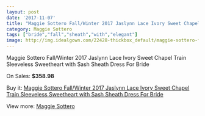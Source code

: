 ```yaml
---
layout: post
date: '2017-11-07'
title: "Maggie Sottero Fall/Winter 2017 Jaslynn Lace Ivory Sweet Chapel Train Sleeveless Sweetheart with Sash Sheath Dress For Bride"
category: Maggie Sottero
tags: ["bride","fall","sheath","with","elegant"]
image: http://img.idealgown.com/22428-thickbox_default/maggie-sottero-fall-winter-2017-jaslynn-lace-ivory-sweet-chapel-train-sleeveless-sweetheart-with-sash-sheath-dress-for-bride.jpg
---
```

Maggie Sottero Fall/Winter 2017 Jaslynn Lace Ivory Sweet Chapel Train Sleeveless Sweetheart with Sash Sheath Dress For Bride

On Sales: **$358.98**
<a href="https://www.idealgown.com/en/maggie-sottero/8651-maggie-sottero-fall-winter-2017-jaslynn-lace-ivory-sweet-chapel-train-sleeveless-sweetheart-with-sash-sheath-dress-for-bride.html"><amp-img layout="responsive" width="600" height="600" src="//img.idealgown.com/22428-thickbox_default/maggie-sottero-fall-winter-2017-jaslynn-lace-ivory-sweet-chapel-train-sleeveless-sweetheart-with-sash-sheath-dress-for-bride.jpg" alt="Maggie Sottero Fall/Winter 2017 Jaslynn Lace Ivory Sweet Chapel Train Sleeveless Sweetheart with Sash Sheath Dress For Bride 0" /></a>
<a href="https://www.idealgown.com/en/maggie-sottero/8651-maggie-sottero-fall-winter-2017-jaslynn-lace-ivory-sweet-chapel-train-sleeveless-sweetheart-with-sash-sheath-dress-for-bride.html"><amp-img layout="responsive" width="600" height="600" src="//img.idealgown.com/22432-thickbox_default/maggie-sottero-fall-winter-2017-jaslynn-lace-ivory-sweet-chapel-train-sleeveless-sweetheart-with-sash-sheath-dress-for-bride.jpg" alt="Maggie Sottero Fall/Winter 2017 Jaslynn Lace Ivory Sweet Chapel Train Sleeveless Sweetheart with Sash Sheath Dress For Bride 1" /></a>
<a href="https://www.idealgown.com/en/maggie-sottero/8651-maggie-sottero-fall-winter-2017-jaslynn-lace-ivory-sweet-chapel-train-sleeveless-sweetheart-with-sash-sheath-dress-for-bride.html"><amp-img layout="responsive" width="600" height="600" src="//img.idealgown.com/22431-thickbox_default/maggie-sottero-fall-winter-2017-jaslynn-lace-ivory-sweet-chapel-train-sleeveless-sweetheart-with-sash-sheath-dress-for-bride.jpg" alt="Maggie Sottero Fall/Winter 2017 Jaslynn Lace Ivory Sweet Chapel Train Sleeveless Sweetheart with Sash Sheath Dress For Bride 2" /></a>
<a href="https://www.idealgown.com/en/maggie-sottero/8651-maggie-sottero-fall-winter-2017-jaslynn-lace-ivory-sweet-chapel-train-sleeveless-sweetheart-with-sash-sheath-dress-for-bride.html"><amp-img layout="responsive" width="600" height="600" src="//img.idealgown.com/22430-thickbox_default/maggie-sottero-fall-winter-2017-jaslynn-lace-ivory-sweet-chapel-train-sleeveless-sweetheart-with-sash-sheath-dress-for-bride.jpg" alt="Maggie Sottero Fall/Winter 2017 Jaslynn Lace Ivory Sweet Chapel Train Sleeveless Sweetheart with Sash Sheath Dress For Bride 3" /></a>
<a href="https://www.idealgown.com/en/maggie-sottero/8651-maggie-sottero-fall-winter-2017-jaslynn-lace-ivory-sweet-chapel-train-sleeveless-sweetheart-with-sash-sheath-dress-for-bride.html"><amp-img layout="responsive" width="600" height="600" src="//img.idealgown.com/22429-thickbox_default/maggie-sottero-fall-winter-2017-jaslynn-lace-ivory-sweet-chapel-train-sleeveless-sweetheart-with-sash-sheath-dress-for-bride.jpg" alt="Maggie Sottero Fall/Winter 2017 Jaslynn Lace Ivory Sweet Chapel Train Sleeveless Sweetheart with Sash Sheath Dress For Bride 4" /></a>

Buy it: [Maggie Sottero Fall/Winter 2017 Jaslynn Lace Ivory Sweet Chapel Train Sleeveless Sweetheart with Sash Sheath Dress For Bride](https://www.idealgown.com/en/maggie-sottero/8651-maggie-sottero-fall-winter-2017-jaslynn-lace-ivory-sweet-chapel-train-sleeveless-sweetheart-with-sash-sheath-dress-for-bride.html "Maggie Sottero Fall/Winter 2017 Jaslynn Lace Ivory Sweet Chapel Train Sleeveless Sweetheart with Sash Sheath Dress For Bride")

View more: [Maggie Sottero](https://www.idealgown.com/en/45-maggie-sottero "Maggie Sottero")